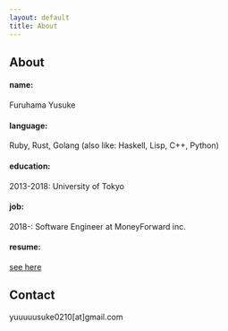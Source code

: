 ```yaml
---
layout: default
title: About
---
```


## About

#### name:
Furuhama Yusuke

#### language:
Ruby, Rust, Golang
(also like: Haskell, Lisp, C++, Python)

#### education:
2013-2018: University of Tokyo

#### job:
2018-: Software Engineer at MoneyForward inc.

#### resume:
[see here](https://github.com/furuhama/resume)

## Contact

yuuuuusuke0210[at]gmail.com
